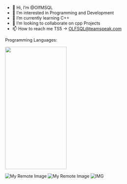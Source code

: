 - 👋 Hi, I’m @OlfMSQL
- 👀 I’m interested in Programming and Development
- 🌱 I’m currently learning C++
- 💞️ I’m looking to collaborate on cpp Projects
- 📫 How to reach me TS5 -> OLFSQL@teamspeak.com

Programming Languages:

<img src="https://isocpp.org/assets/images/cpp_logo.png" width="200" height="400" />

![My Remote Image](https://cdn-icons-png.flaticon.com/512/1532/1532556.png)
![My Remote Image](https://cdn-icons-png.flaticon.com/512/919/919826.png)
![IMG](https://static-00.iconduck.com/assets.00/c-sharp-c-icon-456x512-9sej0lrz.png)
<!---
OlfMSQL/OlfMSQL is a ✨ special ✨ repository because its `README.md` (this file) appears on your GitHub profile.
You can click the Preview link to take a look at your changes.
--->
